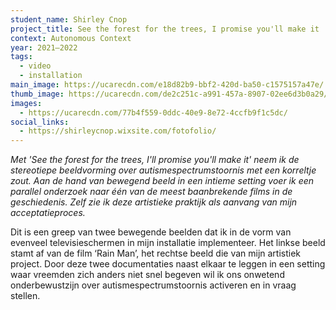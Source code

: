 ```yaml
---
student_name: Shirley Cnop
project_title: See the forest for the trees, I promise you'll make it
context: Autonomous Context
year: 2021—2022
tags:
  - video
  - installation
main_image: https://ucarecdn.com/e18d82b9-bbf2-420d-ba50-c1575157a47e/
thumb_image: https://ucarecdn.com/de2c251c-a991-457a-8907-02ee6d3b0a29/
images:
  - https://ucarecdn.com/77b4f559-0ddc-40e9-8e72-4ccfb9f1c5dc/
social_links:
  - https://shirleycnop.wixsite.com/fotofolio/
---
```

*Met 'See the forest for the trees, I'll promise you'll make it' neem ik de stereotiepe beeldvorming over autismespectrumstoornis met een korreltje zout. Aan de hand van bewegend beeld in een intieme setting voer ik een parallel onderzoek naar één van de meest baanbrekende films in de geschiedenis. Zelf zie ik deze artistieke praktijk als aanvang van mijn acceptatieproces.*

Dit is een greep van twee bewegende beelden dat ik in de vorm van evenveel televisieschermen in mijn installatie implementeer. Het linkse beeld stamt af van de film ‘Rain Man’, het rechtse beeld die van mijn artistiek project. Door deze twee documentaties naast elkaar te leggen in een setting waar vreemden zich anders niet snel begeven wil ik ons onwetend onderbewustzijn over autismespectrumstoornis activeren en in vraag stellen.